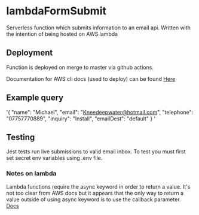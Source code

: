 # lambdaFormSubmit

Serverless function which submits information to an email api. Written with the intention of being hosted on AWS lambda

## Deployment

Function is deployed on merge to master via github actions.

Documentation for AWS cli docs (used to deploy) can be found [Here](https://awscli.amazonaws.com/v2/documentation/api/latest/reference/index.html#cli-aws)

## Example query

'{
"name": "Michael",
"email": "Kneedeepwater@hotmail.com",
"telephone": "07757770889",
"inquiry": "Install",
"emailDest": "default"
}
'

## Testing
Jest tests run live submissions to valid email inbox. To test you must first set secret env variables using .env file.

### Notes on lambda

Lambda functions require the async keyword in order to return a value. It's not too clear from AWS docs but it appears that the only way to return a value outside of using async keyword is to use the callback parameter. [Docs](https://docs.aws.amazon.com/lambda/latest/dg/nodejs-handler.html)
